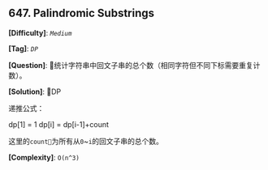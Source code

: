 ## 647. Palindromic Substrings

__[Difficulty]__: _`Medium`_

__[Tag]__: _`DP`_

__[Question]__: 统计字符串中回文子串的总个数（相同字符但不同下标需要重复计数）。

__[Solution]__: DP

递推公式：

dp[1] = 1
dp[i] = dp[i-1]+count

这里的`count`为所有从`0`~`i`的回文子串的总个数。

__[Complexity]__: `O(n^3)`
